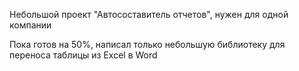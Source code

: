 Небольшой проект "Автосоставитель отчетов", нужен для одной компании

Пока готов на 50%, написал только небольшую библиотеку для переноса таблицы из Excel в Word
